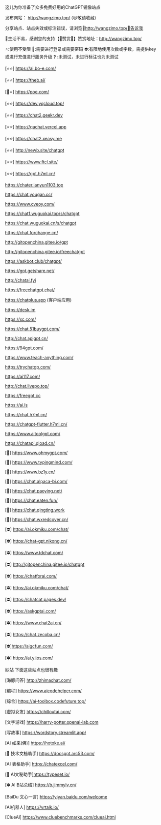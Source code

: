 
这儿为你准备了众多免费好用的ChatGPT镜像站点

发布网站： http://wangzimo.top/ (😃敬请收藏)

分享站点、站点失效或标注错误，请浏览🌺http://wangzimo.top/🌺告诉我

🔗生活不易，感谢您的支持【🧡赞赏🧡】赞赏地址：http://wangzimo.top/

⭐:使用不受限
🔑:需要进行登录或需要密码
⛔:有限地使用次数或字数，需提供key或进行充值进行服务升级
❓ :未测试，未进行标注也为未测试


[⭐⭐] https://ai.bo-e.com/

[⭐⭐] https://theb.ai/

[🔑⭐] https://poe.com/

[⭐⭐] https://dev.yqcloud.top/

[⭐⭐] https://chat2.geekr.dev

[⭐⭐] https://qachat.vercel.app

[⭐⭐] https://chat2.xeasy.me

[⭐⭐] http://newb.site/chatgpt

[⭐⭐] https://www.ftcl.site/

[⭐⭐] https://gpt.h7ml.cn/

https://chater.lanyun1103.top

https://chat.yougan.cc/

https://www.cveoy.com/

https://chat1.wuguokai.top/s/chatgpt

https://chat.wuguokai.cn/s/chatgpt

https://chat.forchange.cn/

http://gitopenchina.gitee.io/gpt

http://gitopenchina.gitee.io/freechatgpt

https://askbot.club/chatgpt/

https://gpt.getshare.net/

http://chatai.fyi

https://freechatgpt.chat/

https://chatplus.app (客户端应用)

https://desk.im

https://xc.com/

https://chat.51buygpt.com/

http://chat.apigpt.cn/

https://94gpt.com/

https://www.teach-anything.com/

https://trychatgp.com/

https://ai117.com/

http://chat.livepo.top/

https://freegpt.cc

https://ai.ls

https://chat.h7ml.cn/

https://chatgpt-flutter.h7ml.cn/

https://www.aitoolgpt.com/

https://chatapi.qload.cn/

[🔑] https://www.ohmygpt.com/

[🔑] https://www.typingmind.com/

[🔑] https://www.bz1y.cn/

[🔑] https://chat.alpaca-bi.com/

[🔑] https://chat.paoying.net/

[🔑] https://chat.eaten.fun/

[🔑] https://chat.qingting.work

[🔑] https://chat.wxredcover.cn/

[⛔] https://ai.okmiku.com/chat/

[⛔] https://chat-gpt.nikong.cn/

[⛔] https://www.tdchat.com/

[⛔] http://gitopenchina.gitee.io/chatgpt

[⛔] https://chatforai.com/

[⛔] https://ai.okmiku.com/chat/

[⛔] https://chatcat.pages.dev/

[⛔] https://askgptai.com/

[⛔] https://www.chat2ai.cn/

[⛔] https://chat.zecoba.cn/

[⛔]https://aigcfun.com/

[⛔] https://ai.yiios.com/

妙站
下面这些站点也很有趣

[海豚问答] http://zhimachat.com/

[编程] https://www.aicodehelper.com/

[综合] https://ai-toolbox.codefuture.top/

[虚拟女友] https://chilloutai.com/

[文字游戏] https://harry-potter.openai-lab.com

[写故事] https://wordstory.streamlit.app/

[AI 如来(佛)] https://hotoke.ai/

[🔑 技术文档助手] https://docsgpt.arc53.com/

[AI 表格助手] https://chatexcel.com/

[🔑 AI文秘助手]https://typeset.io/

[⛔ AI B站总结] https://b.jimmylv.cn/

[BaiDu 文心一言] https://yiyan.baidu.com/welcome

[AI机器人] https://vrtalk.io/

[ClueAI] https://www.cluebenchmarks.com/clueai.html
